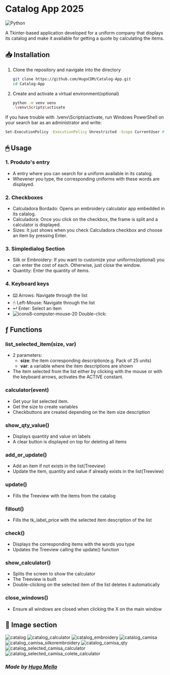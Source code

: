 # Catalog App 2025
![Python](https://img.shields.io/badge/python-3670A0?style=for-the-badge&logo=python&logoColor=ffdd54)

<p> A Tkinter-based application developed for a uniform company that displays its catalog and make it available for getting a quote by calculating the items.</p>




## 📥 Installation
1. Clone the repository and navigate into the directory
   ```bash
   git clone https://github.com/HugoCDM/Catalog-App.git
   cd Catalog-App
   ```
2. Create and activate a virtual environment(optional)
   ```bash
   python -m venv venv 
   .\venv\Scripts\activate 
   ```
   
If you have trouble with .\venv\Scripts\activate, run Windows PowerShell on your search bar as an administrator and write:
```bash
Set-ExecutionPolicy -ExecutionPolicy Unrestricted -Scope CurrentUser # Then type Y and press Enter. Go to step 2
```
## 🖱 Usage
### 1. Produto's entry
- A entry where you can search for a uniform available in its catalog.
- Whevener you type, the corresponding uniforms with these words are displayed.

### 2. Checkboxes
- Calculadora Bordado: Opens an embroidery calculator app embedded in its catalog.
- Calculadora: Once you click on the checkbox, the frame is split and a calculator is displayed.
- Sizes: It just shows when you check Calculadora checkbox and choose an item by pressing Enter.

### 3. Simpledialog Section
- Silk or Embroidery: If you want to customize your uniforms(optional) you can enter the cost of each. Otherwise, just close the window.
- Quantity: Enter the quantity of items.

### 4. Keyboard keys
- ⌨️ Arrows: Navigate through the list 
- 🖰 Left-Mouse: Navigate through the list 
- ↵  Enter: Select an item
- ![icons8-computer-mouse-20](https://github.com/user-attachments/assets/ca356564-807a-40a4-9acd-4ab099b16935) Double-click:


## ƒ Functions
### list_selected_item(size, var)
- 2 parameters:
    - <b>size</b>: the item corresponding description(e.g. Pack of 25 units)
    - <b>var</b>: a variable where the item descriptions are shown
- The item selected from the list either by clicking with the mouse or with the keyboard arrows, activates the ACTIVE constant.

### calculator(event)
- Get your list selected item.
- Get the size to create variables
- Checkbuttons are created depending on the item size description

### show_qty_value()
- Displays quantity and value on labels
- A clear button is displayed on top for deleting all items

### add_or_update()
- Add an item if not exists in the list(Treeview)
- Update the item, quantity and value if already exists in the list(Treeview)

### update()
- Fills the Treeview with the items from the catalog

### fillout()
- Fills the tk_label_price with the selected item description of the list

### check()
- Displays the corresponding items with the words you type
- Updates the Treeview calling the update() function

### show_calculator()
- Splits the screen to show the calculator
- The Treeview is built
- Double-clicking on the selected item of the list deletes it automatically

### close_windows()
- Ensure all windows are closed when clicking the X on the main window



## 🌅 Image section
![catalog](https://github.com/user-attachments/assets/82d8d556-dd37-4d38-b163-2463612a9375)
![catalog_calculator](https://github.com/user-attachments/assets/f67da28c-f19d-4518-9319-c738613ad353)
![catalog_embroidery](https://github.com/user-attachments/assets/798bacf7-8c7e-4b39-9136-0bbba379f56e)
![catalog_camisa](https://github.com/user-attachments/assets/3c2b05c9-0fc8-48f4-8a55-b7650244b130)
![catalog_camisa_silkorembroidery](https://github.com/user-attachments/assets/3b3b9049-ecb4-4d9e-8097-1856e7eab9f7)
![catalog_camisa_qty](https://github.com/user-attachments/assets/b4c51f88-de41-475b-93e9-584acd434527)
![catalog_selected_camisa_calculator](https://github.com/user-attachments/assets/640bb1c8-735b-4dc0-ad95-a656d4d736ab)
![catalog_selected_camisa_colete_calculator](https://github.com/user-attachments/assets/a3563564-d9d8-4071-97a3-e946a530a4fd)



### *Made by [Hugo Mello](https://github.com/HugoCDM)*








